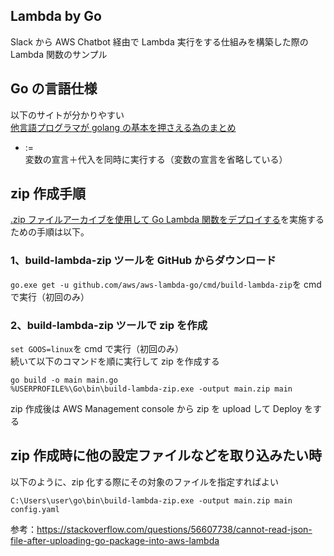 ## Lambda by Go

Slack から AWS Chatbot 経由で Lambda 実行をする仕組みを構築した際の Lambda 関数のサンプル

## Go の言語仕様

以下のサイトが分かりやすい<br>
[他言語プログラマが golang の基本を押さえる為のまとめ](https://qiita.com/tfrcm/items/e2a3d7ce7ab8868e37f7)

- :=<br>変数の宣言＋代入を同時に実行する（変数の宣言を省略している）

## zip 作成手順

[.zip ファイルアーカイブを使用して Go Lambda 関数をデプロイする](https://docs.aws.amazon.com/ja_jp/lambda/latest/dg/golang-package.html)を実施するための手順は以下。

### 1、build-lambda-zip ツールを GitHub からダウンロード

`go.exe get -u github.com/aws/aws-lambda-go/cmd/build-lambda-zip`を cmd で実行（初回のみ）

### 2、build-lambda-zip ツールで zip を作成

`set GOOS=linux`を cmd で実行（初回のみ）<br>
続いて以下のコマンドを順に実行して zip を作成する

```
go build -o main main.go
%USERPROFILE%\Go\bin\build-lambda-zip.exe -output main.zip main
```

zip 作成後は AWS Management console から zip を upload して Deploy をする

## zip 作成時に他の設定ファイルなどを取り込みたい時

以下のように、zip 化する際にその対象のファイルを指定すればよい

```
C:\Users\user\go\bin\build-lambda-zip.exe -output main.zip main config.yaml
```

参考：https://stackoverflow.com/questions/56607738/cannot-read-json-file-after-uploading-go-package-into-aws-lambda
